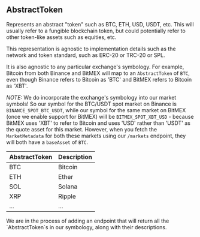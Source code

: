 ## AbstractToken

Represents an abstract "token" such as BTC, ETH, USD, USDT, etc. This will usually refer to a
fungible blockchain token, but could potentially refer to other token-like assets such as equities,
etc.

This representation is agnostic to implementation details such as the network and token standard,
such as ERC-20 or TRC-20 or SPL. 

It is also agnostic to any particular exchange's symbology. For example, Bitcoin from both Binance
and BitMEX will map to an `AbstractToken` of `BTC`, even though Binance refers to Bitcoin as 'BTC'
and BitMEX refers to Bitcoin as 'XBT'.

*NOTE:* We do incorporate the exchange's symbology into our market symbols! So our symbol for the
BTC/USDT spot market on Binance is `BINANCE_SPOT_BTC_USDT`, while our symbol for the same market on
BitMEX (once we enable support for BitMEX) will be `BITMEX_SPOT_XBT_USD` - because BitMEX uses 'XBT'
to refer to Bitcoin and uses 'USD' rather than 'USDT' as the quote asset for this market. However,
when you fetch the `MarketMetadata` for both these markets using our `/markets` endpoint, they will
both have a `baseAsset` of `BTC`.

|AbstractToken|Description|
|---------|-----------|
|BTC|Bitcoin|
|ETH|Ether|
|SOL|Solana|
|XRP|Ripple|
|...|...|

<aside class="notice">
We are in the process of adding an endpoint that will return all the `AbstractToken`s in our
symbology, along with their descriptions.
</aside>

<!-- The assets are "abstract" in the sense that they doesn't necessarily
correspond to a single fungible token - there is variation with regard to
network, custody, etc.

For example, USDC could refer to USDC on any network: Ethereum, Solana, etc.
These are all technically distinct assets, which we think of as equivalent
due to the creation/redemption mechanism maintained by Circle across all
networks.

Similarly, BTC could refer to Bitcoin custodied on Binance,
Coinbase, self-custody, etc. When you custody an asset on a centralized
exchange, what you actually own is just a "deposit", which is an IOU from
the exchange that you can redeem for the underlying asset. These are subject
to different counterparty risks depending on the exchange, and are arguably
not the same asset.

So for simplicity, we use AbstractSpotAsset to represent what most users and
exchanges think of as a single spot asset. -->